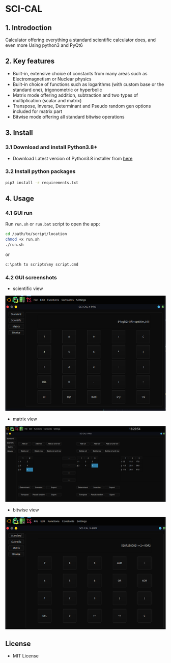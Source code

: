 # SCI-CAL

## 1. Introdoction

Calculator offering everything a standard scientific calculator does, and even more
Using python3 and PyQt6

## 2. Key features

+ Built-in, extensive choice of constants from many areas such as Electromagnetism or Nuclear physics
+ Built-in choice of functions such as logarithms (with custom base or the standard one), trigonometric or hyperbolic
+ Matrix mode offering addition, subtraction and two types of multiplication (scalar and matrix)
+ Transpose, Inverse, Determinant and Pseudo random gen options included for matrix part
+ Bitwise mode offering all standard bitwise operations

## 3. Install

### 3.1 Download and install Python3.8+

+ Download Latest version of Python3.8 installer from [here](https://www.python.org/downloads/)

### 3.2 Install python packages

```bash
pip3 install -r requirements.txt
```

## 4. Usage

### 4.1 GUI run

Run `run.sh` or `run.bat` script to open the app:
```bash
cd /path/to/script/location
chmod +x run.sh
./run.sh
```
or
```cmd
c:\path to scripts\my script.cmd
```
### 4.2 GUI screenshots
+ scientific view

![GUI](/res/Sci_GUI.png)

+ matrix view

![GUI](/res/Sci_matrix.png)

+ bitwise view

![GUI](/res/Sci_bitwise.png)


## License

+ MIT License
